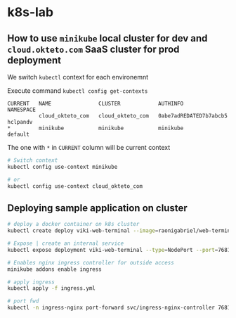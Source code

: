 # k8s-lab

## How to use `minikube` local cluster for dev and `cloud.okteto.com` SaaS cluster for prod deployment

We switch `kubectl` context for each environemnt 

Execute command `kubectl config get-contexts`

```output
CURRENT   NAME               CLUSTER            AUTHINFO                               NAMESPACE
          cloud_okteto_com   cloud_okteto_com   0abe7adREDATED7b7abcb5                 hclpandv
*         minikube           minikube           minikube                               default

```

The one with `*` in `CURRENT` column will be current context

```bash
# Switch context
kubectl config use-context minikube

# or
kubectl config use-context cloud_okteto_com
```

## Deploying sample application on cluster

```bash
# deploy a docker container on k8s cluster
kubectl create deploy viki-web-terminal --image=raonigabriel/web-terminal:latest --port=7681

# Expose | create an internal service 
kubectl expose deployment viki-web-terminal --type=NodePort --port=7681 --target-port=7681

# Enables nginx ingress controller for outside access
minikube addons enable ingress

# apply ingress
kubectl apply -f ingress.yml 

# port fwd
kubectl -n ingress-nginx port-forward svc/ingress-nginx-controller 7681:80
```